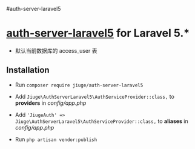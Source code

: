 #auth-server-laravel5

# [auth-server-laravel5](https://coding.net/u/946493655/p/auth-server-laravel5/) for Laravel 5.*

- 默认当前数据库的 access_user 表

## Installation
- Run `composer require jiuge/auth-server-laravel5`


- Add `Jiuge\AuthServerLaravel5\AuthServiceProvider::class,` to  **providers** in *config/app.php*
- Add `'JiugeAuth' => Jiuge\AuthServerLaravel5\AuthServiceProvider::class,` to **aliases** in *config/app.php*
- Run `php artisan vendor:publish`